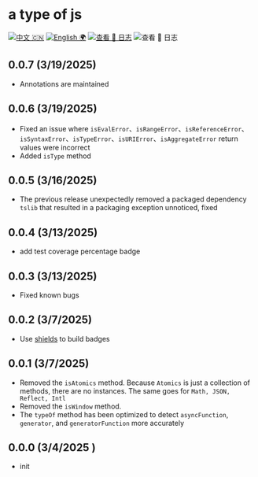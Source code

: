 # a type of js

[![中文 🇨🇳](<https://img.shields.io/badge/🇨🇳-自述_%20_文件-rgb(255,12,36)>)](https://github.com/earthnutDev/a-type-of-js/blob/main/README-zh.md) [![English 🌍](<https://img.shields.io/badge/🌍-README-rgb(0,0,0)>)](https://github.com/earthnutDev/a-type-of-js/blob/main/README.md) [![查看 📔 日志](<https://img.shields.io/badge/👀-日_%20_志-rgb(0,125,206)>)](https://github.com/earthnutDev/a-type-of-js/blob/main/CHANGELOG.md) ![查看 📔 日志](<https://img.shields.io/badge/👀-Change_%20_log-rgb(0,125,206)?style=social>)

## 0.0.7 (3/19/2025)

- Annotations are maintained

## 0.0.6 (3/19/2025)

- Fixed an issue where `isEvalError`、`isRangeError`、`isReferenceError`、`isSyntaxError`、`isTypeError`、`isURIError`、`isAggregateError` return values were incorrect
- Added `isType` method

## 0.0.5 (3/16/2025)

- The previous release unexpectedly removed a packaged dependency `tslib` that resulted in a packaging exception unnoticed, fixed

## 0.0.4 (3/13/2025)

- add test coverage percentage badge

## 0.0.3 (3/13/2025)

- Fixed known bugs

## 0.0.2 (3/7/2025)

- Use [shields](https://img.shields.io) to build badges

## 0.0.1 (3/7/2025)

- Removed the `isAtomics` method. Because `Atomics` is just a collection of methods, there are no instances. The same goes for `Math, JSON, Reflect, Intl`
- Removed the `isWindow` method.
- The `typeOf` method has been optimized to detect `asyncFunction`, `generator`, and `generatorFunction` more accurately

## 0.0.0 (3/4/2025 )

- init
